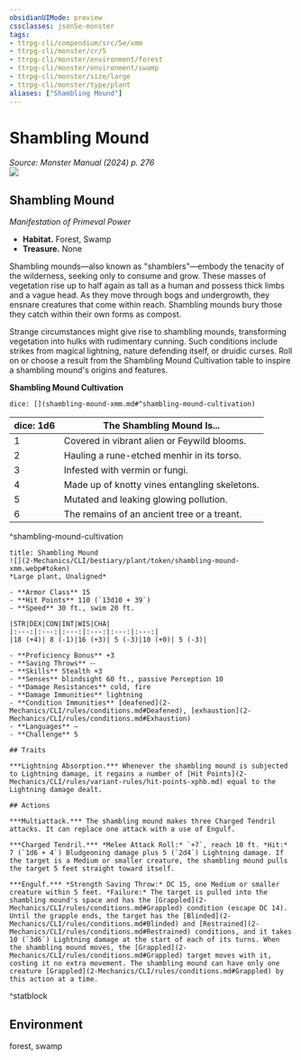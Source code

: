 ```yaml
---
obsidianUIMode: preview
cssclasses: json5e-monster
tags:
- ttrpg-cli/compendium/src/5e/xmm
- ttrpg-cli/monster/cr/5
- ttrpg-cli/monster/environment/forest
- ttrpg-cli/monster/environment/swamp
- ttrpg-cli/monster/size/large
- ttrpg-cli/monster/type/plant
aliases: ["Shambling Mound"]
---
```

# Shambling Mound
*Source: Monster Manual (2024) p. 276*  
![](2-Mechanics/CLI/bestiary/plant/img/shambling-mound.webp#right)

## Shambling Mound

*Manifestation of Primeval Power*

- **Habitat.** Forest, Swamp  
- **Treasure.** None  

Shambling mounds—also known as "shamblers"—embody the tenacity of the wilderness, seeking only to consume and grow. These masses of vegetation rise up to half again as tall as a human and possess thick limbs and a vague head. As they move through bogs and undergrowth, they ensnare creatures that come within reach. Shambling mounds bury those they catch within their own forms as compost.

Strange circumstances might give rise to shambling mounds, transforming vegetation into hulks with rudimentary cunning. Such conditions include strikes from magical lightning, nature defending itself, or druidic curses. Roll on or choose a result from the Shambling Mound Cultivation table to inspire a shambling mound's origins and features.

**Shambling Mound Cultivation**

`dice: [](shambling-mound-xmm.md#^shambling-mound-cultivation)`

| dice: 1d6 | The Shambling Mound Is... |
|-----------|---------------------------|
| 1 | Covered in vibrant alien or Feywild blooms. |
| 2 | Hauling a rune-etched menhir in its torso. |
| 3 | Infested with vermin or fungi. |
| 4 | Made up of knotty vines entangling skeletons. |
| 5 | Mutated and leaking glowing pollution. |
| 6 | The remains of an ancient tree or a treant. |
^shambling-mound-cultivation

```ad-statblock
title: Shambling Mound
![](2-Mechanics/CLI/bestiary/plant/token/shambling-mound-xmm.webp#token)
*Large plant, Unaligned*

- **Armor Class** 15 
- **Hit Points** 110 (`13d10 + 39`) 
- **Speed** 30 ft., swim 20 ft.

|STR|DEX|CON|INT|WIS|CHA|
|:---:|:---:|:---:|:---:|:---:|:---:|
|18 (+4)| 8 (-1)|16 (+3)| 5 (-3)|10 (+0)| 5 (-3)|

- **Proficiency Bonus** +3
- **Saving Throws** ⏤
- **Skills** Stealth +3
- **Senses** blindsight 60 ft., passive Perception 10
- **Damage Resistances** cold, fire
- **Damage Immunities** lightning
- **Condition Immunities** [deafened](2-Mechanics/CLI/rules/conditions.md#Deafened), [exhaustion](2-Mechanics/CLI/rules/conditions.md#Exhaustion)
- **Languages** —
- **Challenge** 5

## Traits

***Lightning Absorption.*** Whenever the shambling mound is subjected to Lightning damage, it regains a number of [Hit Points](2-Mechanics/CLI/rules/variant-rules/hit-points-xphb.md) equal to the Lightning damage dealt.

## Actions

***Multiattack.*** The shambling mound makes three Charged Tendril attacks. It can replace one attack with a use of Engulf.

***Charged Tendril.*** *Melee Attack Roll:* `+7`, reach 10 ft. *Hit:* 7 (`1d6 + 4`) Bludgeoning damage plus 5 (`2d4`) Lightning damage. If the target is a Medium or smaller creature, the shambling mound pulls the target 5 feet straight toward itself.

***Engulf.*** *Strength Saving Throw:* DC 15, one Medium or smaller creature within 5 feet. *Failure:* The target is pulled into the shambling mound's space and has the [Grappled](2-Mechanics/CLI/rules/conditions.md#Grappled) condition (escape DC 14). Until the grapple ends, the target has the [Blinded](2-Mechanics/CLI/rules/conditions.md#Blinded) and [Restrained](2-Mechanics/CLI/rules/conditions.md#Restrained) conditions, and it takes 10 (`3d6`) Lightning damage at the start of each of its turns. When the shambling mound moves, the [Grappled](2-Mechanics/CLI/rules/conditions.md#Grappled) target moves with it, costing it no extra movement. The shambling mound can have only one creature [Grappled](2-Mechanics/CLI/rules/conditions.md#Grappled) by this action at a time.
```
^statblock

## Environment

forest, swamp